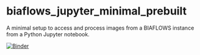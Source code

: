 # biaflows_jupyter_minimal_prebuilt
A minimal setup to access and process images from a BIAFLOWS instance from a Python Jupyter notebook.

[![Binder](https://mybinder.org/badge_logo.svg)](https://mybinder.org/v2/gh/Neubias-WG5/biaflows_jupyter_minimal_prebuilt.git/HEAD?filepath=download_images_from_biaflows.ipynb)
